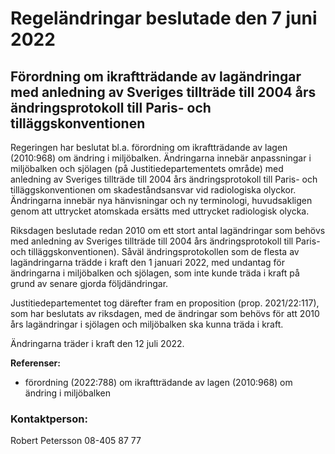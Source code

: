 # Regeländringar beslutade den 7 juni 2022

## Förordning om ikraftträdande av lagändringar med anledning av Sveriges tillträde till 2004 års ändringsprotokoll till Paris\- och tilläggskonventionen

Regeringen har beslutat bl.a. förordning om ikraftträdande av lagen (2010:968\) om ändring i miljöbalken. Ändringarna innebär anpassningar i miljöbalken och sjölagen (på Justitiedepartementets område) med anledning av Sveriges tillträde till 2004 års ändringsprotokoll till Paris\- och tilläggskonventionen om skadeståndsansvar vid radiologiska olyckor. Ändringarna innebär nya hänvisningar och ny terminologi, huvudsakligen genom att uttrycket atomskada ersätts med uttrycket radiologisk olycka.

Riksdagen beslutade redan 2010 om ett stort antal lagändringar som behövs med anledning av Sveriges tillträde till 2004 års ändringsprotokoll till Paris\- och tilläggskonventionen). Såväl ändringsprotokollen som de flesta av lagändringarna trädde i kraft den 1 januari 2022, med undantag för ändringarna i miljöbalken och sjölagen, som inte kunde träda i kraft på grund av senare gjorda följdändringar.

Justitiedepartementet tog därefter fram en proposition (prop. 2021/22:117\), som har beslutats av riksdagen, med de ändringar som behövs för att 2010 års lagändringar i sjölagen och miljöbalken ska kunna träda i kraft.

Ändringarna träder i kraft den 12 juli 2022\.

**Referenser:**

* förordning (2022:788\) om ikraftträdande av lagen (2010:968\) om ändring i miljöbalken

### Kontaktperson:

Robert Petersson 08\-405 87 77
